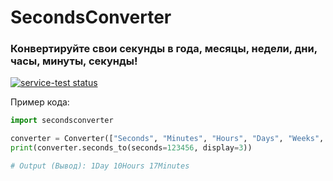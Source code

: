 # SecondsConverter
### Конвертируйте свои секунды в года, месяцы, недели, дни, часы, минуты, секунды!

<a href="https://vk.com/vladislavkovalskyi"><img src="https://img.shields.io/static/v1?label=MY&message=VKONTAKTE&color=yellow" alt="service-test status"></a>

Пример кода:
```python
import secondsconverter

converter = Converter(["Seconds", "Minutes", "Hours", "Days", "Weeks", "Months", "Years"])
print(converter.seconds_to(seconds=123456, display=3))

# Output (Вывод): 1Day 10Hours 17Minutes
```
